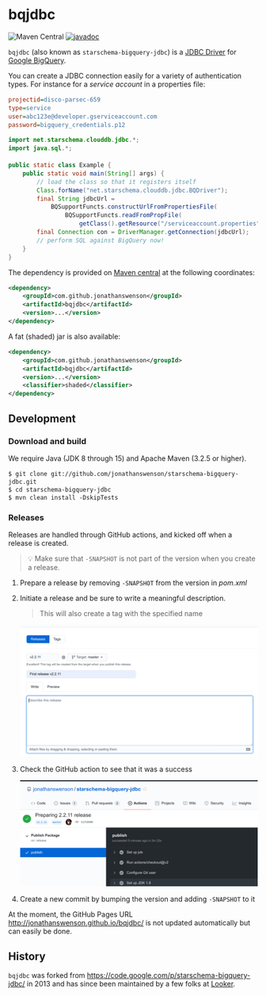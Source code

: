 # bqjdbc

![Maven Central](https://img.shields.io/maven-central/v/com.github.jonathanswenson/bqjdbc)
[![javadoc](https://javadoc.io/badge2/com.github.jonathanswenson/bqjdbc/javadoc.svg)](https://javadoc.io/doc/com.github.jonathanswenson/bqjdbc)

`bqjdbc` (also known as `starschema-bigquery-jdbc`) is a
[JDBC Driver](https://docs.oracle.com/javase/8/docs/technotes/guides/jdbc/) for
[Google BigQuery](https://cloud.google.com/bigquery).

You can create a JDBC connection easily for a variety of authentication types.
For instance for a _service account_ in a properties file:

```ini
projectid=disco-parsec-659
type=service
user=abc123e@developer.gserviceaccount.com
password=bigquery_credentials.p12
```

```java
import net.starschema.clouddb.jdbc.*;
import java.sql.*;

public static class Example {
    public static void main(String[] args) {
        // load the class so that it registers itself
        Class.forName("net.starschema.clouddb.jdbc.BQDriver");
        final String jdbcUrl =
            BQSupportFuncts.constructUrlFromPropertiesFile(
                BQSupportFuncts.readFromPropFile(
                    getClass().getResource("/serviceaccount.properties").getFile()));
        final Connection con = DriverManager.getConnection(jdbcUrl);
        // perform SQL against BigQuery now!
    }
}
```

The dependency is provided on
[Maven central](https://search.maven.org/search?q=a:bqjdbc)
at the following coordinates:
```xml
<dependency>
    <groupId>com.github.jonathanswenson</groupId>
    <artifactId>bqjdbc</artifactId>
    <version>...</version>
</dependency>
```

A fat (shaded) jar is also available:
```xml
<dependency>
    <groupId>com.github.jonathanswenson</groupId>
    <artifactId>bqjdbc</artifactId>
    <version>...</version>
    <classifier>shaded</classifier>
</dependency>
```

## Development

### Download and build

We require Java (JDK 8 through 15) and Apache Maven (3.2.5 or higher).

```
$ git clone git://github.com/jonathanswenson/starschema-bigquery-jdbc.git
$ cd starschema-bigquery-jdbc
$ mvn clean install -DskipTests
```

### Releases

Releases are handled through GitHub actions, and kicked off when a release is created.

> 💡 Make sure that  `-SNAPSHOT` is not part of the version when you create a release.

1. Prepare a release by removing `-SNAPSHOT` from the version in _pom.xml_

2. Initiate a release and be sure to write a meaningful description.

    > This will also create a tag with the specified name

    ![Creating a release](./create_release.png)

3. Check the GitHub action to see that it was a success

    ![Verify action is successful](./github_action_success.png)

4. Create a new commit by bumping the version and adding `-SNAPSHOT` to it

At the moment, the GitHub Pages URL http://jonathanswenson.github.io/bqjdbc/ is not
updated automatically but can easily be done.

## History

`bqjdbc` was 
forked from https://code.google.com/p/starschema-bigquery-jdbc/ in 2013
and has since been maintained by a few folks at [Looker](https://github.com/looker).

